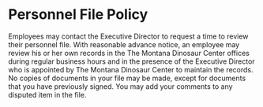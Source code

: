 # Personnel File Policy

Employees may contact the Executive Director to request a time to review their personnel file. With reasonable advance notice, an employee may review his or her own records in the The Montana Dinosaur Center offices during regular business hours and in the presence of the Executive Director who is appointed by The Montana Dinosaur Center to maintain the records. No copies of documents in your file may be made, except for documents that you have previously signed. You may add your comments to any disputed item in the file.
